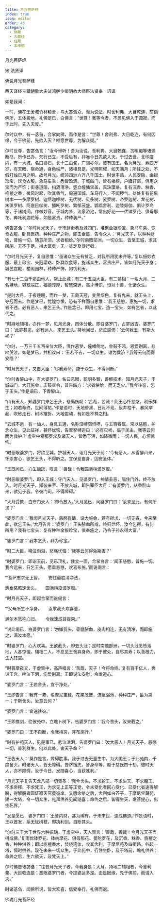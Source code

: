 ```yaml
---
title: 月光菩萨经
index: true
icon: editor
order: 43
category:
  - 佛藏
  - 大藏经
  - 经藏
  - 本缘部
---
```


  月光菩萨经  

宋 法贤译  

佛说月光菩萨经  

西天译经三藏朝散大夫试鸿胪少卿明教大师臣法贤奉　诏译  

如是我闻：  

一时，佛在王舍城竹林精舍，与大苾刍众，而为说法。时舍利弗、大目乾连，前诣佛所，五体投地，礼佛足已，白佛言：“世尊！我等今者，不忍见佛入于圆寂，而于此时，先入灭度。”  

尔时众中，有一苾刍，合掌向佛，而作是言：“世尊！舍利弗、大目乾连，有何因缘，今于佛前，先欲入灭？唯愿世尊，为解众疑。”  

尔时世尊，告苾刍言：“汝今谛听！吾为汝说。舍利弗、大目乾连，贪嗔痴等诸漏断尽，所作已办，梵行已立，不受后有，非唯今日先欲入灭。于过去世，北印度内，有一大城，名曰贤石，长十二由旬，广阔亦尔。彼有国王，名为月光，寿四万岁，有天眼、宿命通，身色端严，诸相具足，光明照耀，如天满月；所往之处，不假灯烛日月之明，故号月光。统领四洲六万八千国土。时世丰熟，人民安隐，金银珍宝，饮食衣服，象马车乘，悉皆盈满。于城四门，皆有楼阁，户牖轩窗，俱用众宝而为严饰；街巷道陌，扫洒清净，竖立幢幡宝盖，真珠璎珞。复有沉香、粖香、栴檀之香，微风时起，吹其香气，周遍国城，车马行人，不闻秽气。处处复有花果树木——多摩罗树、迦尼迦啰树、无优树、贝多树、娑罗树、帝罗迦树、龙花树、末俱罗树、阿底目伽树、播吒罗树、繁郁茂盛。鹦鹉舍利、迦陵频伽、俱计罗鸟等，于诸树间，作微妙音。于城内外，流泉浴池，常出好花——优钵罗花、俱母那花、奔吒利迦花等，如是富贵，种种装严。”  

佛告苾刍：“尔时月光天子，于市肆街巷及城四门，堆聚金银珍宝、象马车乘、饮食衣服、卧具医药、种种庄严之物，即击金鼓，告令众人：‘月光天子，以种种财物，普施一切。随意所须，求者相给。’尔时南赡部洲，一切众生，皆至王城，求其所施，无不丰足，得大富贵，无一贫乏及徒行者。  

“尔时月光天子，复自思惟：‘虽诸众生无有贫乏，对我所用犹未齐等。’复以细妙衣服、最上珍宝、头冠璎珞、卧具饮食等，施诸众生，富贵庄严，皆如月光天子身；城邑宫殿，楼阁园林，种种严饰，如忉利天。  

“有七十二百千那由他人，常止此城；有二千五百大臣，有二辅相：一名大月、二名持地，容貌端正，福德淳厚，智慧深远，高才博识，恒以十善，化诸众生。  

“是时大月，于夜睡眠，而作一梦，王戴天冠，变黑烟色，复有鬼来，就王头上，夺冠而去。作是梦已，忧惶惊惧，恐有不祥而自思惟：‘我王慈愍，惠施一切，求者不违。必有恶人，来乞王头。’作是念已，即用七宝，造一宝头，如有乞者，以此代之。  

“时持地辅相，亦作一梦，见月光身，四体分散。即召婆罗门，占梦凶吉。婆罗门曰：‘此梦甚恶，必有远人，来乞王头。’持地闻已，悲泣感伤：‘云何我王，有斯大祸？’  

“尔时，一万三千五百亲位大臣，俱作恶梦，幢幡倒地，金鼓不鸣，恩爱别离，悲啼哭泣。如是梦已，共相议曰：‘王若不吉，一切众生，谁为救济？我等云何而得安隐？’  

“时月光天子，又告大臣：‘尽我寿命，施于众生，不得间断。’  

“尔时香醉山中，有大婆罗门，名曰恶眼，聪明多智，善解技术。知月光天子，于城四门，大开施会，击鼓宣令，普告四方：‘求者供给，而无乏少。’‘我今往彼，乞于王头。’作是语已，下香醉山。  

“山有天人，知婆罗门来乞王头，悲痛伤叹：‘苦哉，苦哉！此王心怀慈愍，利乐群生；如若命终，世间薄祐。’作是语时，天地昏黑、日月不现、泉井枯干、暴风卒起、吹砂走石、树木摧折、大地震动，有如是不祥之相。  

“去城不远，有一仙人，身具五通，名弥湿嚩弭怛啰，与五百眷属，常以慈愍，护念众生，见此征祥，甚怀忧恼，告摩拏嚩迦曰：‘必有灾祸，临于民主。我等云何而为救护？’虚空中紧那罗众及诸天人，皆悉下泪，如降微雨；一切人民，心怀惊怖。  

“时恶眼婆罗门，将欲至城。护城天人，诣月光天子前：‘今有恶人，从香醉山来，怀杀害心，欲乞王头，不得听之。宜保爱自身，固安圣体。’  

“王既闻已，心生踊跃，叹言：‘善哉！令我圆满檀波罗蜜。’  

“时恶眼婆罗门，即入王城；守门天人，见婆罗门，神情丑恶，隔住门外，终不放入。时月光天子，知彼来至、不放入城，即告宰臣大月：‘有婆罗门，从香醉山来，欲见于我。令彼门司，不得障碍。’  

“大月受教，白守门天人：‘即令放入。’大月见已，问婆罗门曰：‘汝来至此，有何所求？’  

“婆罗门言：‘我闻月光天子，慈愍有情，设大施会，若有所求，一切无吝。今来至此，欲乞王头。’大月告言：‘婆罗门！王头脓血所成，终归烂坏，汝今乞得，有何所用？我有七宝头，复有种种金银珍宝，俱奉施之，乃令子孙永得大富。’  

“婆罗门言：‘我本乞头，非为珍宝。’  

“时二大臣，啼泣雨泪，悲痛忧恼：‘我等云何得免斯害？’  

“时婆罗门，即诣王前，见已顶礼，住立一面，合掌白言：‘闻王慈愍，普施一切。我今远来，只乞王头。愿垂慈愍，欢喜布施。’而说偈言：  

“‘菩萨志求无上智，　　安住最胜清净法，  

愿垂慈愍速舍头，　　圆满檀度波罗蜜。’  

“时月光天子，即起合掌而说偈言：  

“‘父母所生不净身，　　汝求我头欢喜舍，  

满尔本愿称心归，　　令我速成菩提果。’”  

“说此偈已，白婆罗门言：‘勿嫌我头，骨髓脓血，皮肉相连，无有清净，而即施之，满汝本愿。’  

“时婆罗门，心大欢喜。王欲截头，即去头冠；是时南赡部洲，一切头冠悉皆落地，人各惊惶。辅相二人，不忍见王舍弃身命，即于彼处，自尽其寿；以善根力，生大梵宫。  

“时菩摩夜叉，于虚空中，高声唱言：‘苦哉，天子！今将命终。’复有百千亿人，奔诣王宫，啼泣下泪，伤爱别离。王即说法安慰，令发道心。  

“婆罗门言：‘王若舍头，宜于净处。’  

“王即告言：‘我有一苑，名摩尼宝藏，花果茂盛，流泉浴池，种种庄严，最为第一；于斯舍头，汝意云何？’  

“婆罗门言：‘宜速往彼。’  

“王即携剑，往彼苑中，立瞻卜树下，告婆罗门言：‘我今舍头，汝来截之。’  

“婆罗门曰：‘王不自断，令我持刃，非布施行。’  

“时有护苑天人，见是事已，悲泣涕泪，告婆罗门曰：‘汝大恶人！月光天子，慈愍一切，普利群生。何以此处，害天子命？’  

“王告天人：‘莫作是言，障碍胜事。我于过去无量生中，为大国王；于此苑内，千度舍头。时诸天人，皆无障碍。昔济饿虎，舍身命等，超于慈氏四十劫，彼时天人，亦不障碍。汝于今日，发随喜心，当获胜利。’  

“月光天子复告天龙八部一切贤圣：‘我今舍头，不求轮王、不求生天、不求魔王、不求帝释、不求梵王，为求无上正等正觉，令未受化者回心受化、已受化者速得解脱，得解脱者圆证寂灭究竟彼岸。又愿命终之后，舍利如白芥子，于摩尼宝藏苑，建一大塔，令一切众生，礼拜供养见闻随喜；命终之后，皆得生天，发菩提心，出生死界。’  

“发是愿已，婆罗门曰：‘王舍内财，甚为稀有，于未来世，速成佛道。’作是语时，王以首发，系无忧树枝，即执利剑，自断其头。  

“尔时三千大千世界六种振动，于虚空中，天人赞言：‘善哉，善哉！今月光天子当得成佛。’复雨优钵罗花、钵纳摩花、俱母那花、曼陀罗花，及沉香、粖香、旃檀之香，种种供养；即以旃檀香木，焚烧遗体，收其舍利，于摩尼苑及四衢路，各起一塔，恒时供养。现在未来一切众生，于此苑中，行住坐卧，及于塔前，瞻礼供养；命终之后，生六欲天，及梵天上。”  

尔时佛告诸苾刍：“往昔月光天子者，今我身是；大月、持地二辅相者，今舍利弗、大目乾连是；恶眼婆罗门者，今提婆达多是。由是因缘，先于佛前，而请入灭。”  

时诸苾刍，闻佛所说，皆大欢喜，信受奉行。礼佛而退。  

佛说月光菩萨经  
